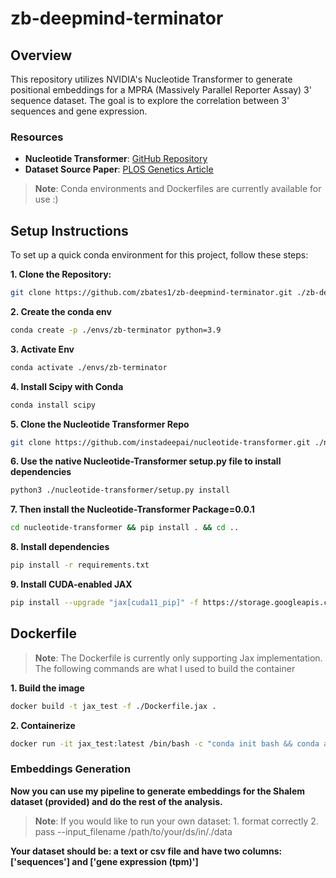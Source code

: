 # zb-deepmind-terminator

## Overview
This repository utilizes NVIDIA's Nucleotide Transformer to generate positional embeddings for a MPRA (Massively Parallel Reporter Assay) 3' sequence dataset. The goal is to explore the correlation between 3' sequences and gene expression.

### Resources
- **Nucleotide Transformer**: [GitHub Repository](https://github.com/instadeepai/nucleotide-transformer/tree/main)
- **Dataset Source Paper**: [PLOS Genetics Article](https://journals.plos.org/plosgenetics/article?id=10.1371/journal.pgen.1005147)

> **Note**: Conda environments and Dockerfiles are currently available for use :)

## Setup Instructions

To set up a quick conda environment for this project, follow these steps:

**1. Clone the Repository:**
```bash
git clone https://github.com/zbates1/zb-deepmind-terminator.git ./zb-deepmind-terminator && cd ./zb-deepmind-terminator
```

**2. Create the conda env**
```bash
conda create -p ./envs/zb-terminator python=3.9
```

**3. Activate Env** 
```bash
conda activate ./envs/zb-terminator
```

**4. Install Scipy with Conda** 
```bash
conda install scipy
```

**5. Clone the Nucleotide Transformer Repo**
```bash
git clone https://github.com/instadeepai/nucleotide-transformer.git ./nucleotide-transformer
```

**6. Use the native Nucleotide-Transformer setup.py file to install dependencies**
```bash
python3 ./nucleotide-transformer/setup.py install
```

**7. Then install the Nucleotide-Transformer Package=0.0.1**
```bash
cd nucleotide-transformer && pip install . && cd ..
```

**8. Install dependencies** 
```bash
pip install -r requirements.txt
```

**9. Install CUDA-enabled JAX**
```bash
pip install --upgrade "jax[cuda11_pip]" -f https://storage.googleapis.com/jax-releases/jax_cuda_releases.html
```


## Dockerfile

> **Note**: The Dockerfile is currently only supporting Jax implementation. The following commands are what I used to build the container

**1. Build the image** 
```bash
docker build -t jax_test -f ./Dockerfile.jax .
```

**2. Containerize**
```bash
docker run -it jax_test:latest /bin/bash -c "conda init bash && conda activate /task/envs/zb-terminator && python3 run_inference.py"
```


### Embeddings Generation

**Now you can use my pipeline to generate embeddings for the Shalem dataset (provided) and do the rest of the analysis.** 

> **Note**: If you would like to run your own dataset: 1. format correctly  2. pass --input_filename /path/to/your/ds/in/./data

**Your dataset should be: a text or csv file and have two columns: ['sequences'] and ['gene expression (tpm)']**
